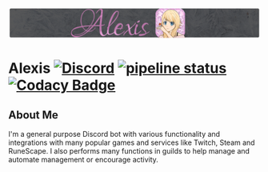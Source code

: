 [![Alexis Banner](./assets/banner.png)](https://discord.gg/hprGMaM)
# Alexis [![Discord](https://discordapp.com/api/guilds/184657525990359041/widget.png)](https://discord.gg/hprGMaM) [![pipeline status](https://gitlab.com/Elypia/Alexis/badges/master/pipeline.svg)](https://gitlab.com/Elypia/Alexis/commits/master) [![Codacy Badge](https://api.codacy.com/project/badge/Grade/3a71314b2c814cd08d46077a050d9d4c)](https://www.codacy.com?utm_source=gitlab.com&amp;utm_medium=referral&amp;utm_content=Elypia/Alexis&amp;utm_campaign=Badge_Grade)

## About Me
I'm a general purpose Discord bot with various functionality and integrations with many popular games and services like Twitch, Steam and RuneScape. I also performs many functions in guilds to help manage and automate management or encourage activity.


